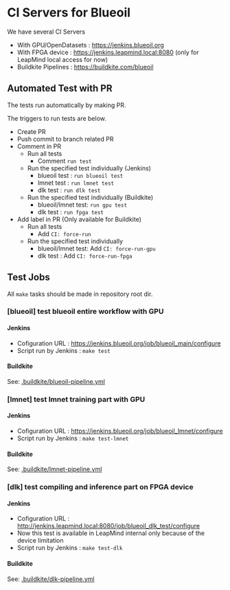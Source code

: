 # CI Servers for Blueoil
We have several CI Servers
* With GPU/OpenDatasets : https://jenkins.blueoil.org
* With FPGA device : https://jenkins.leapmind.local:8080 (only for LeapMind local access for now)
* Buildkite Pipelines : https://buildkite.com/blueoil

## Automated Test with PR
The tests run automatically by making PR.

The triggers to run tests are below.
* Create PR
* Push commit to branch related PR
* Comment in PR
    * Run all tests
        * Comment `run test`
    * Run the specified test individually (Jenkins)
        * blueoil test : `run blueoil test`
        * lmnet test : `run lmnet test`
        * dlk test : `run dlk test`
    * Run the specified test individually (Buildkite)
        * blueoil/lmnet test: `run gpu test`
        * dlk test : `run fpga test`
* Add label in PR (Only available for Buildkite)
    * Run all tests
        * Add `CI: force-run`
    * Run the specified test individually
        * blueoil/lmnet test: Add `CI: force-run-gpu`
        * dlk test : Add `CI: force-run-fpga`


## Test Jobs
All `make` tasks should be made in repository root dir.

### [blueoil] test blueoil entire workflow with GPU
#### Jenkins
* Cofiguration URL : https://jenkins.blueoil.org/job/blueoil_main/configure
* Script run by Jenkins : `make test`
#### Buildkite
See: [.buildkite/blueoil-pipeline.yml](../.buildkite/blueoil-pipeline.yml)

### [lmnet] test lmnet training part with GPU
#### Jenkins
* Cofiguration URL : https://jenkins.blueoil.org/job/blueoil_lmnet/configure
* Script run by Jenkins : `make test-lmnet`
#### Buildkite
See: [.buildkite/lmnet-pipeline.yml](../.buildkite/lmnet-pipeline.yml)

### [dlk] test compiling and inference part on FPGA device
#### Jenkins
* Cofiguration URL : http://jenkins.leapmind.local:8080/job/blueoil_dlk_test/configure
* Now this test is available in LeapMind internal only because of the device limitation
* Script run by Jenkins : `make test-dlk`
#### Buildkite
See: [.buildkite/dlk-pipeline.yml](../.buildkite/dlk-pipeline.yml)
